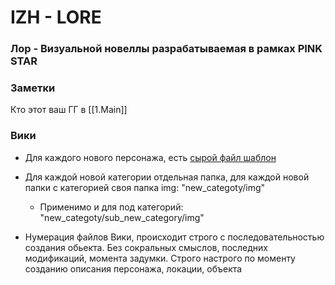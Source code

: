 # IZH - LORE

### Лор - Визуальной новеллы разрабатываемая в рамках PINK STAR

### Заметки

 Кто этот ваш ГГ в [[1.Main]]

### Вики


- Для каждого нового персонажа, есть <a href="CHR/template.md">сырой файл шаблон</a>

- Для каждой новой категории отдельная папка, для каждой новой папки с категорией своя папка img: "new_categoty/img"

  - Применимо и для под категорий: "new_categoty/sub_new_category/img"
- Нумерация файлов Вики, происходит строго с последовательностью создания обьекта. Без сокральных смыслов, последних модификаций, момента задумки. Строго настрого по моменту созданию описания персонажа, локации, объекта

